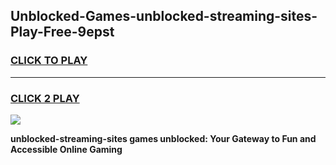 
## Unblocked-Games-unblocked-streaming-sites-Play-Free-9epst
<h3>
<a href="https://premium76.site?title=unblocked-streaming-sites&ref=20M">CLICK TO PLAY</a></h3>
<hr>

<h3>
<a href="https://premium76.site?title=unblocked-streaming-sites&ref=20M">CLICK 2 PLAY</a>
  
</h3>

<a href="https://premium76.site?title=unblocked-streaming-sites&ref=19M"><img src="https://clearcache.store/games.png"></a>


**unblocked-streaming-sites games unblocked: Your Gateway to Fun and Accessible Online Gaming**
